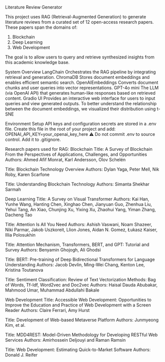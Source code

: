Literature Review Generator

This project uses RAG (Retrieval-Augmented Generation) to generate literature reviews from a curated set of 12 open-access research papers. These papers span the domains of:

1. Blockchain
2. Deep Learning
3. Web Development

The goal is to allow users to query and retrieve synthesized insights from this academic knowledge base.

System Overview
LangChain	Orchestrates the RAG pipeline by integrating retrieval and generation.
ChromaDB	Stores document embeddings and enables efficient semantic search.
OpenAIEmbeddings	Converts document chunks and user queries into vector representations.
GPT-4o mini	The LLM (via OpenAI API) that generates human-like responses based on retrieved content.
Gradio UI	Provides an interactive web interface for users to input queries and view generated outputs.
To better understand the relationship between the document embeddings, we visualized their distribution using t-SNE

Environment Setup
API keys and configuration secrets are stored in a .env file. Create this file in the root of your project and add:
OPENAI_API_KEY=your_openai_key_here
⚠️ Do not commit .env to source control. Add it to .gitignore.


Research papers used for RAG:
Blockchain
Title: A Survey of Blockchain From the Perspectives of Applications, Challenges, and Opportunities
Authors: Ahmed Afif Monrat, Karl Andersson, Olov Schelén

Title: Blockchain Technology Overview
Authors: Dylan Yaga, Peter Mell, Nik Roby, Karen Scarfone

Title: Understanding Blockchain Technology
Authors: Simanta Shekhar Sarmah

Deep Learning
Title: A Survey on Visual Transformer
Authors: Kai Han, Yunhe Wang, Hanting Chen, Xinghao Chen, Jianyuan Guo, Zhenhua Liu, Yehui Tang, An Xiao, Chunjing Xu, Yixing Xu, Zhaohui Yang, Yiman Zhang, Dacheng Tao

Title: Attention Is All You Need
Authors: Ashish Vaswani, Noam Shazeer, Niki Parmar, Jakob Uszkoreit, Llion Jones, Aidan N. Gomez, Łukasz Kaiser, Illia Polosukhin

Title: Attention Mechanism, Transformers, BERT, and GPT: Tutorial and Survey
Authors: Benyamin Ghojogh, Ali Ghodsi

Title: BERT: Pre-training of Deep Bidirectional Transformers for Language Understanding
Authors: Jacob Devlin, Ming-Wei Chang, Kenton Lee, Kristina Toutanova

Title: Sentiment Classification: Review of Text Vectorization Methods: Bag of Words, Tf-Idf, Word2vec and Doc2vec
Authors: Haisal Dauda Abubakar, Mahmood Umar, Muhammad Abdullahi Bakale

Web Development
Title: Accessible Web Development: Opportunities to Improve the Education and Practice of Web Development with a Screen Reader
Authors: Claire Ferrari, Amy Hurst

Title: Development of Web-based Metaverse Platform
Authors: Junmyeong Kim, et al.

Title: MDD4REST: Model-Driven Methodology for Developing RESTful Web Services
Authors: Amirhossein Deljouyi and Raman Ramsin

Title: Web Development: Estimating Quick-to-Market Software
Authors: Donald J. Reifer


